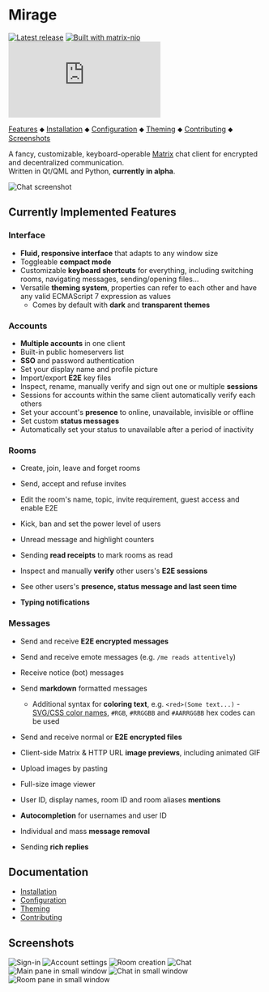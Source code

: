 # Mirage

[![Latest release](https://img.shields.io/github/v/release/mirukana/mirage)](https://github.com/mirukana/mirage/releases)
[![Built with matrix-nio](https://img.shields.io/badge/built%20with-matrix--nio-brightgreen)](https://github.com/poljar/matrix-nio)
[![#mirage-client:matrix.org](https://img.shields.io/matrix/mirage-client:matrix.org?color=blueviolet)](https://matrix.to/#/#mirage-client:matrix.org)

[Features](#currently-implemented-features) ⬥
[Installation](docs/INSTALL.md) ⬥
[Configuration](docs/CONFIG.md) ⬥
[Theming](docs/THEMING.md) ⬥
[Contributing](docs/CONTRIBUTING.md) ⬥
[Screenshots](#more-screenshots)

A fancy, customizable, keyboard-operable [Matrix](https://matrix.org/) chat
client for encrypted and decentralized communication.  
Written in Qt/QML and Python, **currently in alpha**.

![Chat screenshot](docs/screenshots/01-chat.png?raw=true)

## Currently Implemented Features

### Interface

- **Fluid, responsive interface** that adapts to any window size
- Toggleable **compact mode**
- Customizable **keyboard shortcuts** for everything, including
  switching rooms, navigating messages, sending/opening files...
- Versatile **theming system**, properties can refer to each other and have 
  any valid ECMAScript 7 expression as values
  - Comes by default with **dark** and **transparent themes**

### Accounts

- **Multiple accounts** in one client
- Built-in public homeservers list
- **SSO** and password authentication
- Set your display name and profile picture
- Import/export **E2E** key files
- Inspect, rename, manually verify and sign out one or multiple **sessions**
- Sessions for accounts within the same client automatically verify each others
- Set your account's **presence** to online, unavailable, invisible or offline
- Set custom **status messages**
- Automatically set your status to unavailable after a period of inactivity

### Rooms

- Create, join, leave and forget rooms
- Send, accept and refuse invites
- Edit the room's name, topic, invite requirement, guest access and enable E2E
- Kick, ban and set the power level of users

- Unread message and highlight counters
- Sending **read receipts** to mark rooms as read 
- Inspect and manually **verify** other users's **E2E sessions**
- See other users's **presence, status message and last seen time**
- **Typing notifications**

### Messages

- Send and receive **E2E encrypted messages**
- Send and receive emote messages (e.g. `/me reads attentively`)
- Receive notice (bot) messages
- Send **markdown** formatted messages
  - Additional syntax for **coloring text**, e.g. `<red>(Some text...)` - 
    [SVG/CSS color names](https://www.december.com/html/spec/colorsvg.html),
    `#RGB`, `#RRGGBB` and `#AARRGGBB` hex codes can be used

- Send and receive normal or **E2E encrypted files**
- Client-side Matrix & HTTP URL **image previews**, including animated GIF 
- Upload images by pasting
- Full-size image viewer 

- User ID, display names, room ID and room aliases **mentions**
- **Autocompletion** for usernames and user ID
- Individual and mass **message removal**
- Sending **rich replies**

## Documentation

- [Installation](docs/INSTALL.md)
- [Configuration](docs/CONFIG.md)
- [Theming](docs/THEMING.md)
- [Contributing](docs/CONTRIBUTING.md)

## Screenshots

![Sign-in](docs/screenshots/02-sign-in.png)
![Account settings](docs/screenshots/03-account-settings.png)
![Room creation](docs/screenshots/04-create-room.png)
![Chat](docs/screenshots/01-chat.png?raw=true)
![Main pane in small window](docs/screenshots/05-main-pane-small.png)
![Chat in small window](docs/screenshots/06-chat-small.png)
![Room pane in small window](docs/screenshots/07-room-pane-small.png)

